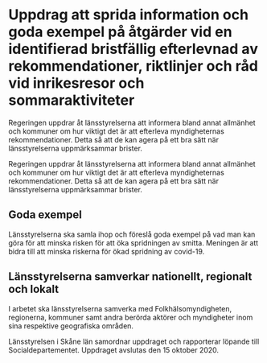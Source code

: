 # Uppdrag att sprida information och goda exempel på åtgärder vid en identifierad bristfällig efterlevnad av rekommendationer, riktlinjer och råd vid inrikesresor och sommaraktiviteter

Regeringen uppdrar åt länsstyrelserna att informera bland annat allmänhet och kommuner om hur viktigt det är att efterleva myndigheternas rekommendationer. Detta så att de kan agera på ett bra sätt när länsstyrelserna uppmärksammar brister.

Regeringen uppdrar åt länsstyrelserna att informera bland annat allmänhet och kommuner om hur viktigt det är att efterleva myndigheternas rekommendationer. Detta så att de kan agera på ett bra sätt när länsstyrelserna uppmärksammar brister.

## Goda exempel

Länsstyrelserna ska samla ihop och föreslå goda exempel på vad man kan göra för att minska risken för att öka spridningen av smitta. Meningen är att bidra till att minska riskerna för ökad spridning av covid-19.

## Länsstyrelserna samverkar nationellt, regionalt och lokalt

I arbetet ska länsstyrelserna samverka med Folkhälsomyndigheten, regionerna, kommuner samt andra berörda aktörer och myndigheter inom sina respektive geografiska områden.

Länsstyrelsen i Skåne län samordnar uppdraget och rapporterar löpande till Socialdepartementet. Uppdraget avslutas den 15 oktober 2020.
